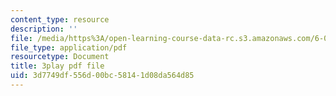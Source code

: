 ```yaml
---
content_type: resource
description: ''
file: /media/https%3A/open-learning-course-data-rc.s3.amazonaws.com/6-004-computation-structures-spring-2017/3d7749df556d00bc58141d08da564d85_3KJeK-UUADA.pdf
file_type: application/pdf
resourcetype: Document
title: 3play pdf file
uid: 3d7749df-556d-00bc-5814-1d08da564d85
---
```


